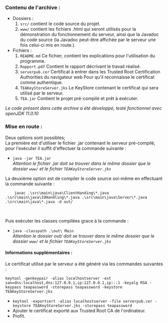 ### Contenu de l'archive :

- Dossiers :
    1. `src/` contient le code source du projet.
    2. `www/` contient les fichiers .html qui seront utilisés pour la démonstration du 
       fonctionnement du serveur, ainsi que la Javadoc du code source (la Javadoc peut-être affichée par 
       le serveur une fois celui-ci mis en route.).
- Fichiers :
    1. `README.md` Ce fichier, contient les explications pour l'utilisation du programme.
    2. `Rapport.pdf` Contient le rapport décrivant le travail réalisé.
    3. `serverpub.cer` Certificat à entrer dans les Trusted Root Certification Authorities du navigateur web
        Pour qu'il reconnaisse le certificat comme authentique.
    4. `TEAKeyStoreServer.jks` Le KeyStore contenant le certificat qui sera utilisé par le serveur.
    5. `TEA.jar` Contient le projet pré-compilé et prêt à exécuter.

<i>Le code présent dans cette archive a été développé, testé fonctionnel avec openJDK 11.0.10</i>

### Mise en route :

Deux options sont possibles;<br>
La première est d'utiliser le fichier .jar contenant le serveur pré-compilé, pour l'exécuter
il suffit d'effectuer la commande suivante :
-   `java -jar TEA.jar` <br>
<i>Attention le fichier .jar doit se trouver dans le même dossier que le dossier `www/` et le fichier `TEAKeyStoreServer.jks`</i>

La deuxième option est de compiler le code source soi-même en effectuant la commande suivante :
```
    javac .\src\main\java\ClientHanding\*.java .\src\main\java\IOHandling\*.java .\src\main\java\Server\*.java .\src\main\java\*.java -d out/ 
```
<br>

Puis exécuter les classes compilées grace à la commande :
-   `java -classpath .\out\ Main` <br>
    <i>Attention le dossier out/ doit se trouver dans le même dossier que le dossier `www/` et le fichier `TEAKeyStoreServer.jks`</i>


#### Informations supplémentaires :

Le certificat utilisé par le serveur a été généré via les commandes suivantes :

```
keytool -genkeypair -alias localhostserver -ext san=dns:localhost,dns:127.0.0.1,ip:127.0.0.1,ip:::1 -keyalg RSA -keypass teapassword -storepass teapassword -keystore TEAKeyStoreServer.jks
```
- `keytool -exportcert -alias localhostserver -file serverpub.cer -keystore TEAKeyStoreServer.jks -storepass teapassword`
- Ajouter le certificat exporté aux Trusted Root CA de l'ordinateur.
- Profit.